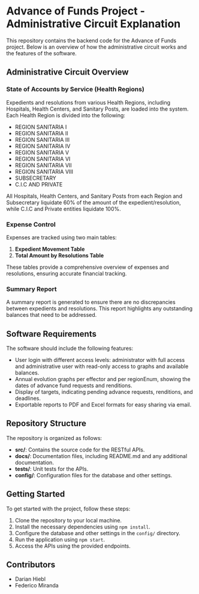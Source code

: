 # Advance of Funds Project - Administrative Circuit Explanation

This repository contains the backend code for the Advance of Funds project. Below is an overview of how the administrative circuit works and the features of the software.

## Administrative Circuit Overview

### State of Accounts by Service (Health Regions)

Expedients and resolutions from various Health Regions, including Hospitals, Health Centers, and Sanitary Posts, are loaded into the system. Each Health Region is divided into the following:

- REGION SANITARIA I
- REGION SANITARIA II
- REGION SANITARIA III
- REGION SANITARIA IV
- REGION SANITARIA V
- REGION SANITARIA VI
- REGION SANITARIA VII
- REGION SANITARIA VIII
- SUBSECRETARY
- C.I.C AND PRIVATE

All Hospitals, Health Centers, and Sanitary Posts from each Region and Subsecretary liquidate 60% of the amount of the expedient/resolution, while C.I.C and Private entities liquidate 100%.

### Expense Control

Expenses are tracked using two main tables:

1. **Expedient Movement Table**
2. **Total Amount by Resolutions Table**

These tables provide a comprehensive overview of expenses and resolutions, ensuring accurate financial tracking.

### Summary Report

A summary report is generated to ensure there are no discrepancies between expedients and resolutions. This report highlights any outstanding balances that need to be addressed.

## Software Requirements

The software should include the following features:

- User login with different access levels: administrator with full access and administrative user with read-only access to graphs and available balances.
- Annual evolution graphs per effector and per regionEnum, showing the dates of advance fund requests and renditions.
- Display of targets, indicating pending advance requests, renditions, and deadlines.
- Exportable reports to PDF and Excel formats for easy sharing via email.

## Repository Structure

The repository is organized as follows:

- **src/**: Contains the source code for the RESTful APIs.
- **docs/**: Documentation files, including README.md and any additional documentation.
- **tests/**: Unit tests for the APIs.
- **config/**: Configuration files for the database and other settings.

## Getting Started

To get started with the project, follow these steps:

1. Clone the repository to your local machine.
2. Install the necessary dependencies using `npm install`.
3. Configure the database and other settings in the `config/` directory.
4. Run the application using `npm start`.
5. Access the APIs using the provided endpoints.

## Contributors

- Darian Hiebl
- Federico Miranda
